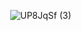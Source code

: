              ![UP8JqSf (3)](https://github.com/user-attachments/assets/0c77eb50-a19e-4ea1-a953-f1429ff5feec)

<!---
mulloily/mulloily is a ✨ special ✨ repository because its `README.md` (this file) appears on your GitHub profile.
You can click the Preview link to take a look at your changes.
--->
